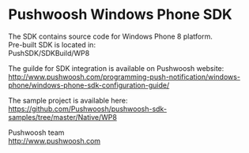 Pushwoosh Windows Phone SDK
=====================

The SDK contains source code for Windows Phone 8 platform.  
Pre-built SDK is located in:  
PushSDK/SDKBuild/WP8

The guilde for SDK integration is available on Pushwoosh website:  
http://www.pushwoosh.com/programming-push-notification/windows-phone/windows-phone-sdk-configuration-guide/

The sample project is available here:  
https://github.com/Pushwoosh/pushwoosh-sdk-samples/tree/master/Native/WP8

Pushwoosh team  
http://www.pushwoosh.com

